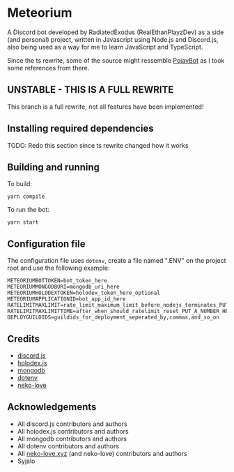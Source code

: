 # Meteorium
A Discord bot developed by RadiatedExodus (RealEthanPlayzDev) as a side (and personal) project, written in Javascript using Node.js and Discord.js, also being used as a way for me to learn JavaScript and TypeScript.

Since the ts rewrite, some of the source might ressemble [PojavBot](https://github.com/PojavLauncherTeam/PojavBot) as I took some references from there.

## UNSTABLE - THIS IS A FULL REWRITE
This branch is a full rewrite, not all features have been implemented!

## Installing required dependencies
TODO: Redo this section since ts rewrite changed how it works

## Building and running
To build:
```
yarn compile
```

To run the bot:
```
yarn start
```

## Configuration file
The configuration file uses ``dotenv``, create a file named ".ENV" on the project root and use the following example:
```
METEORIUMBOTTOKEN=bot_token_here
METEORIUMMONGODBURI=mongodb_uri_here
METEORIUMHOLODEXTOKEN=holodex_token_here_optional
METEORIUMAPPLICATIONID=bot_app_id_here
RATELIMITMAXLIMIT=rate_limit_maximum_limit_before_nodejs_terminates_PUT_A_NUMBER_HERE
RATELIMITMAXLIMITTIME=after_when_should_ratelimit_reset_PUT_A_NUMBER_HERE
DEPLOYGUILDIDS=guildids_for_deployment_seperated_by,commas,and_so_on
```

## Credits
- [discord.js](https://github.com/discordjs/discord.js)
- [holodex.js](https://github.com/HolodexNet/holodex.js)
- [mongodb](https://github.com/mongodb/node-mongodb-native)
- [dotenv](https://github.com/motdotla/dotenv)
- [neko-love](https://github.com/Androz2091/neko-love)

## Acknowledgements
- All discord.js contributors and authors
- All holodex.js contributors and authors
- All mongodb contributors and authors
- All dotenv contributors and authors
- All [neko-love.xyz](https://neko-love.xyz) (and neko-love) contributors and authors
- Syjalo
